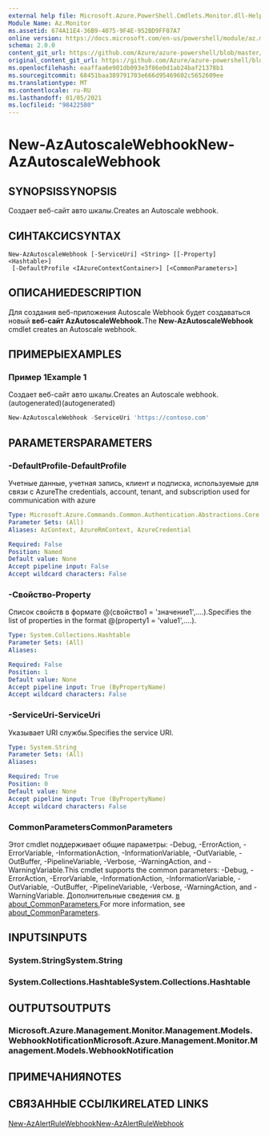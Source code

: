 ```yaml
---
external help file: Microsoft.Azure.PowerShell.Cmdlets.Monitor.dll-Help.xml
Module Name: Az.Monitor
ms.assetid: 674A11E4-36B9-4075-9F4E-952BD9FF07A7
online version: https://docs.microsoft.com/en-us/powershell/module/az.monitor/new-azautoscalewebhook
schema: 2.0.0
content_git_url: https://github.com/Azure/azure-powershell/blob/master/src/Monitor/Monitor/help/New-AzAutoscaleWebhook.md
original_content_git_url: https://github.com/Azure/azure-powershell/blob/master/src/Monitor/Monitor/help/New-AzAutoscaleWebhook.md
ms.openlocfilehash: eaaffaa6e901db093e3f86e0d1ab24baf21378b1
ms.sourcegitcommit: 68451baa389791703e666d95469602c5652609ee
ms.translationtype: MT
ms.contentlocale: ru-RU
ms.lasthandoff: 01/05/2021
ms.locfileid: "98422580"
---
```

# <span data-ttu-id="7ccce-101">New-AzAutoscaleWebhook</span><span class="sxs-lookup"><span data-stu-id="7ccce-101">New-AzAutoscaleWebhook</span></span>

## <span data-ttu-id="7ccce-102">SYNOPSIS</span><span class="sxs-lookup"><span data-stu-id="7ccce-102">SYNOPSIS</span></span>
<span data-ttu-id="7ccce-103">Создает веб-сайт авто шкалы.</span><span class="sxs-lookup"><span data-stu-id="7ccce-103">Creates an Autoscale webhook.</span></span>

## <span data-ttu-id="7ccce-104">СИНТАКСИС</span><span class="sxs-lookup"><span data-stu-id="7ccce-104">SYNTAX</span></span>

```
New-AzAutoscaleWebhook [-ServiceUri] <String> [[-Property] <Hashtable>]
 [-DefaultProfile <IAzureContextContainer>] [<CommonParameters>]
```

## <span data-ttu-id="7ccce-105">ОПИСАНИЕ</span><span class="sxs-lookup"><span data-stu-id="7ccce-105">DESCRIPTION</span></span>
<span data-ttu-id="7ccce-106">Для создания веб-приложения Autoscale Webhook будет создаваться новый **веб-сайт AzAutoscaleWebhook.**</span><span class="sxs-lookup"><span data-stu-id="7ccce-106">The **New-AzAutoscaleWebhook** cmdlet creates an Autoscale webhook.</span></span>

## <span data-ttu-id="7ccce-107">ПРИМЕРЫ</span><span class="sxs-lookup"><span data-stu-id="7ccce-107">EXAMPLES</span></span>

### <span data-ttu-id="7ccce-108">Пример 1</span><span class="sxs-lookup"><span data-stu-id="7ccce-108">Example 1</span></span>

<span data-ttu-id="7ccce-109">Создает веб-сайт авто шкалы.</span><span class="sxs-lookup"><span data-stu-id="7ccce-109">Creates an Autoscale webhook.</span></span> <span data-ttu-id="7ccce-110">(autogenerated)</span><span class="sxs-lookup"><span data-stu-id="7ccce-110">(autogenerated)</span></span>

```powershell <!-- Aladdin Generated Example --> 
New-AzAutoscaleWebhook -ServiceUri 'https://contoso.com'
```

## <span data-ttu-id="7ccce-111">PARAMETERS</span><span class="sxs-lookup"><span data-stu-id="7ccce-111">PARAMETERS</span></span>

### <span data-ttu-id="7ccce-112">-DefaultProfile</span><span class="sxs-lookup"><span data-stu-id="7ccce-112">-DefaultProfile</span></span>
<span data-ttu-id="7ccce-113">Учетные данные, учетная запись, клиент и подписка, используемые для связи с Azure</span><span class="sxs-lookup"><span data-stu-id="7ccce-113">The credentials, account, tenant, and subscription used for communication with azure</span></span>

```yaml
Type: Microsoft.Azure.Commands.Common.Authentication.Abstractions.Core.IAzureContextContainer
Parameter Sets: (All)
Aliases: AzContext, AzureRmContext, AzureCredential

Required: False
Position: Named
Default value: None
Accept pipeline input: False
Accept wildcard characters: False
```

### <span data-ttu-id="7ccce-114">-Свойство</span><span class="sxs-lookup"><span data-stu-id="7ccce-114">-Property</span></span>
<span data-ttu-id="7ccce-115">Список свойств в формате @(свойство1 = 'значение1',....).</span><span class="sxs-lookup"><span data-stu-id="7ccce-115">Specifies the list of properties in the format @(property1 = 'value1',....).</span></span>

```yaml
Type: System.Collections.Hashtable
Parameter Sets: (All)
Aliases:

Required: False
Position: 1
Default value: None
Accept pipeline input: True (ByPropertyName)
Accept wildcard characters: False
```

### <span data-ttu-id="7ccce-116">-ServiceUri</span><span class="sxs-lookup"><span data-stu-id="7ccce-116">-ServiceUri</span></span>
<span data-ttu-id="7ccce-117">Указывает URI службы.</span><span class="sxs-lookup"><span data-stu-id="7ccce-117">Specifies the service URI.</span></span>

```yaml
Type: System.String
Parameter Sets: (All)
Aliases:

Required: True
Position: 0
Default value: None
Accept pipeline input: True (ByPropertyName)
Accept wildcard characters: False
```

### <span data-ttu-id="7ccce-118">CommonParameters</span><span class="sxs-lookup"><span data-stu-id="7ccce-118">CommonParameters</span></span>
<span data-ttu-id="7ccce-119">Этот cmdlet поддерживает общие параметры: -Debug, -ErrorAction, -ErrorVariable, -InformationAction, -InformationVariable, -OutVariable, -OutBuffer, -PipelineVariable, -Verbose, -WarningAction, and -WarningVariable.</span><span class="sxs-lookup"><span data-stu-id="7ccce-119">This cmdlet supports the common parameters: -Debug, -ErrorAction, -ErrorVariable, -InformationAction, -InformationVariable, -OutVariable, -OutBuffer, -PipelineVariable, -Verbose, -WarningAction, and -WarningVariable.</span></span> <span data-ttu-id="7ccce-120">Дополнительные сведения см. [в about_CommonParameters.](http://go.microsoft.com/fwlink/?LinkID=113216)</span><span class="sxs-lookup"><span data-stu-id="7ccce-120">For more information, see [about_CommonParameters](http://go.microsoft.com/fwlink/?LinkID=113216).</span></span>

## <span data-ttu-id="7ccce-121">INPUTS</span><span class="sxs-lookup"><span data-stu-id="7ccce-121">INPUTS</span></span>

### <span data-ttu-id="7ccce-122">System.String</span><span class="sxs-lookup"><span data-stu-id="7ccce-122">System.String</span></span>

### <span data-ttu-id="7ccce-123">System.Collections.Hashtable</span><span class="sxs-lookup"><span data-stu-id="7ccce-123">System.Collections.Hashtable</span></span>

## <span data-ttu-id="7ccce-124">OUTPUTS</span><span class="sxs-lookup"><span data-stu-id="7ccce-124">OUTPUTS</span></span>

### <span data-ttu-id="7ccce-125">Microsoft.Azure.Management.Monitor.Management.Models.WebhookNotification</span><span class="sxs-lookup"><span data-stu-id="7ccce-125">Microsoft.Azure.Management.Monitor.Management.Models.WebhookNotification</span></span>

## <span data-ttu-id="7ccce-126">ПРИМЕЧАНИЯ</span><span class="sxs-lookup"><span data-stu-id="7ccce-126">NOTES</span></span>

## <span data-ttu-id="7ccce-127">СВЯЗАННЫЕ ССЫЛКИ</span><span class="sxs-lookup"><span data-stu-id="7ccce-127">RELATED LINKS</span></span>

[<span data-ttu-id="7ccce-128">New-AzAlertRuleWebhook</span><span class="sxs-lookup"><span data-stu-id="7ccce-128">New-AzAlertRuleWebhook</span></span>](./New-AzAlertRuleWebhook.md)


